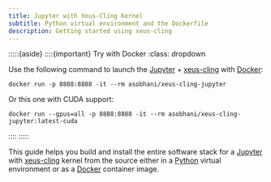 ```yaml
---
title: Jupyter with Xeus-Cling Kernel
subtitle: Python virtual environment and the Dockerfile
description: Getting started using xeus-cling
---
```


:::::{aside}
::::{important} Try with Docker
:class: dropdown

Use the following command to launch the [Jupyter](wiki:Project_Jupyter) + [xeus-cling](xref:xeus-cling) with [Docker](wiki:Docker_(software)):
```
docker run -p 8888:8888 -it --rm asobhani/xeus-cling-jupyter
```
Or this one with CUDA support:
```
docker run --gpus=all -p 8888:8888 -it --rm asobhani/xeus-cling-jupyter:latest-cuda
```
::::
:::::

This guide helps you build and install the entire software stack for a [Jupyter](wiki:Project_Jupyter) with [xeus-cling](xref:xeus-cling) kernel from the source either in a [Python](wiki:Python_(programming_language)) virtual environment or as a [Docker](wiki:Docker_(software)) container image.